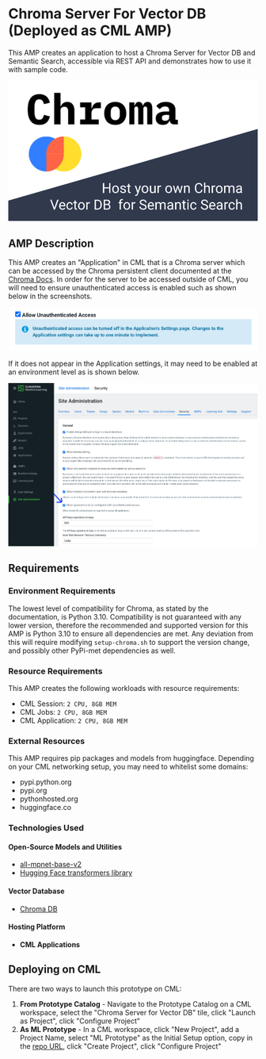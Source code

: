 # Chroma Server For Vector DB (Deployed as CML AMP)
This AMP creates an application to host a Chroma Server for Vector DB and Semantic Search, accessible via REST API and demonstrates how to use it with sample code.

![](/assets/catalog-entry.png)

## AMP Description
This AMP creates an "Application" in CML that is a Chroma server which can be accessed by the Chroma persistent client documented at the [Chroma Docs](https://docs.trychroma.com/reference/Client). In order for the server to be accessed outside of CML, you will need to ensure unauthenticated access is enabled such as shown below in the screenshots.

![](/assets/unauthenticated-access1.png)

If it does not appear in the Application settings, it may need to be enabled at an environment level as is shown below.

![](/assets/unauthenticated-access2.png)

## Requirements

### Environment Requirements
The lowest level of compatibility for Chroma, as stated by the documentation, is Python 3.10. Compatibility is not guaranteed with any lower version, therefore the recommended and supported version for this AMP is Python 3.10 to ensure all dependencies are met. Any deviation from this will require modifying `setup-chroma.sh` to support the version change, and possibly other PyPi-met dependencies as well.

### Resource Requirements
This AMP creates the following workloads with resource requirements:
- CML Session: `2 CPU, 8GB MEM`
- CML Jobs: `2 CPU, 8GB MEM`
- CML Application: `2 CPU, 8GB MEM`

### External Resources
This AMP requires pip packages and models from huggingface. Depending on your CML networking setup, you may need to whitelist some domains:
- pypi.python.org
- pypi.org
- pythonhosted.org
- huggingface.co

### Technologies Used
#### Open-Source Models and Utilities
- [all-mpnet-base-v2](https://huggingface.co/sentence-transformers/sentence-transformers/all-mpnet-base-v2/resolve/main/all-mpnet-base-v2.tar.gz)
- [Hugging Face transformers library](https://pypi.org/project/transformers/)
#### Vector Database
- [Chroma DB](https://docs.trychroma.com/)
#### Hosting Platform
- **CML Applications**

## Deploying on CML
There are two ways to launch this prototype on CML:

1. **From Prototype Catalog** - Navigate to the Prototype Catalog on a CML workspace, select the "Chroma Server for Vector DB" tile, click "Launch as Project", click "Configure Project"
2. **As ML Prototype** - In a CML workspace, click "New Project", add a Project Name, select "ML Prototype" as the Initial Setup option, copy in the [repo URL](https://github.com/kevinbtalbert/CML_AMP_Chroma-Server-For-Vector-DB), click "Create Project", click "Configure Project"
